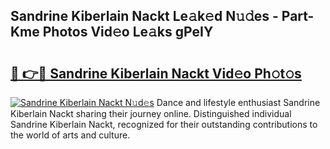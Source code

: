 ## Sandrine Kiberlain Nackt Le𝚊k𝚎d N𝚞𝚍es - Part-Kme Photos Vid𝚎o Le𝚊ks gPeIY

# <h2><a href="http://fb3j4pz.evod.top/?m=Sandrine+Kiberlain+Nackt">🔗 👉🔴 Sandrine Kiberlain Nackt Vid𝚎o Ph𝚘t𝚘s</a></h2>

[![Sandrine Kiberlain Nackt N𝚞d𝚎s](https://i.imgur.com/8V9OHl7.gif)](http://fb3j4pz.evod.top/?m=Sandrine+Kiberlain+Nackt)
Dance and lifestyle enthusiast Sandrine Kiberlain Nackt sharing their journey online. Distinguished individual Sandrine Kiberlain Nackt, recognized for their outstanding contributions to the world of arts and culture. 

